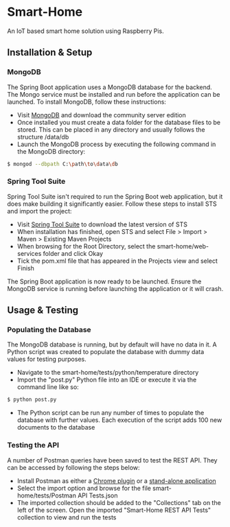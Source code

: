 # Smart-Home
An IoT based smart home solution using Raspberry Pis.

## Installation & Setup

### MongoDB
The Spring Boot application uses a MongoDB database for the backend. The Mongo service must be installed and run before the application can be launched. To install MongoDB, follow these instructions:

* Visit [MongoDB](https://www.mongodb.com/download-center) and download the community server edition
* Once installed you must create a data folder for the database files to be stored. This can be placed in any directory and usually follows the structure /data/db
* Launch the MongoDB process by executing the following command in the MongoDB directory:
```sh
$ mongod --dbpath C:\path\to\data\db
```

### Spring Tool Suite
Spring Tool Suite isn't required to run the Spring Boot web application, but it does make building it significantly easier. Follow these steps to install STS and import the project:

* Visit [Spring Tool Suite](https://spring.io/tools) to download the latest version of STS
* When installation has finished, open STS and select File > Import > Maven > Existing Maven Projects
* When browsing for the Root Directory, select the smart-home/web-services folder and click Okay
* Tick the pom.xml file that has appeared in the Projects view and select Finish

The Spring Boot application is now ready to be launched. Ensure the MongoDB service is running before launching the application or it will crash.

## Usage & Testing

### Populating the Database
The MongoDB database is running, but by default will have no data in it. A Python script  was created to populate the database with dummy data values for testing purposes.

* Navigate to the smart-home/tests/python/temperature directory
* Import the "post.py" Python file into an IDE or execute it via the command line like so:
```sh
$ python post.py
```
* The Python script can be run any number of times to populate the database with further values. Each execution of the script adds 100 new documents to the database

### Testing the API
A number of Postman queries have been saved to test the REST API. They can be accessed by following the steps below:

* Install Postman as either a [Chrome plugin](https://chrome.google.com/webstore/detail/postman/fhbjgbiflinjbdggehcddcbncdddomop?hl=en) or a [stand-alone application](https://www.getpostman.com/)
* Select the import option and browse for the file smart-home/tests/Postman API Tests.json
* The imported collection should be added to the "Collections" tab on the left of the screen. Open the imported "Smart-Home REST API Tests" collection to view and run the tests
